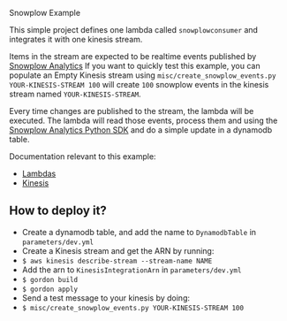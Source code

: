 Snowplow Example

This simple project defines one lambda called ``snowplowconsumer`` and integrates it with one kinesis stream.

Items in the stream are expected to be realtime events published by [Snowplow Analytics](http://snowplowanalytics.com/) If you want
to quickly test this example, you can populate an Empty Kinesis stream using ``misc/create_snowplow_events.py YOUR-KINESIS-STREAM 100`` will create
``100`` snowplow events in the kinesis stream named ``YOUR-KINESIS-STREAM``.

Every time changes are published to the stream, the lambda will be executed. The lambda will read those events, process them and using
the [Snowplow Analytics Python SDK](https://github.com/snowplow/snowplow-python-analytics-sdk) and do a simple update in a dynamodb table.

Documentation relevant to this example:
 * [Lambdas](http://gordon.readthedocs.io/en/latest/lambdas.html)
 * [Kinesis](http://gordon.readthedocs.io/en/latest/eventsources/kinesis.html)

How to deploy it?
------------------

* Create a dynamodb table, and add the name to ``DynamodbTable`` in ``parameters/dev.yml``
* Create a Kinesis stream and get the ARN by running:
 * ``$ aws kinesis describe-stream --stream-name NAME``
* Add the arn to ``KinesisIntegrationArn`` in ``parameters/dev.yml``
* ``$ gordon build``
* ``$ gordon apply``
* Send a test message to your kinesis by doing:
 * ``$ misc/create_snowplow_events.py YOUR-KINESIS-STREAM 100``
